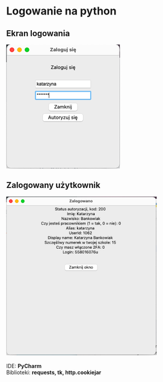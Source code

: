 # Logowanie na python

## Ekran logowania
<img src="images/logowanie.png">

## Zalogowany użytkownik
<img src="images/zalogowano.png" width="400px">
<br>
<br>
IDE: <b>PyCharm</b> <br>
Biblioteki: <b>requests, tk, http.cookiejar</b> <br>
